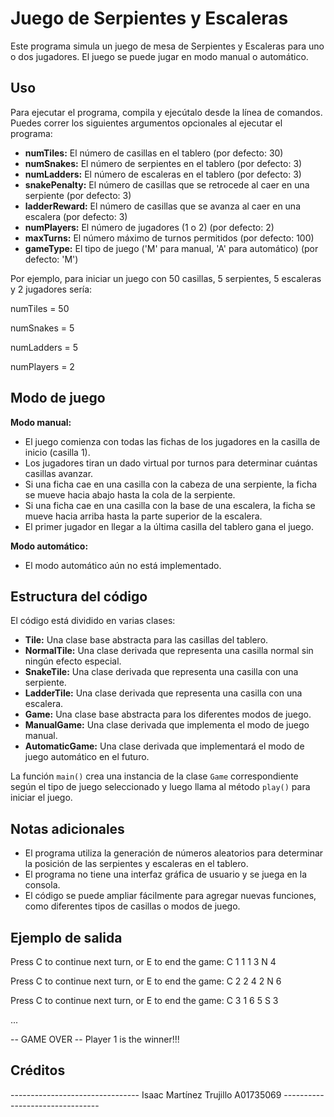 # Juego de Serpientes y Escaleras

Este programa simula un juego de mesa de Serpientes y Escaleras para uno o dos jugadores. El juego se puede jugar en modo manual o automático.

## Uso

Para ejecutar el programa, compila y ejecútalo desde la línea de comandos. Puedes correr los siguientes argumentos opcionales al ejecutar el programa:

* **numTiles:** El número de casillas en el tablero (por defecto: 30)
* **numSnakes:** El número de serpientes en el tablero (por defecto: 3)
* **numLadders:** El número de escaleras en el tablero (por defecto: 3)
* **snakePenalty:** El número de casillas que se retrocede al caer en una serpiente (por defecto: 3)
* **ladderReward:** El número de casillas que se avanza al caer en una escalera (por defecto: 3)
* **numPlayers:** El número de jugadores (1 o 2) (por defecto: 2)
* **maxTurns:** El número máximo de turnos permitidos (por defecto: 100)
* **gameType:** El tipo de juego ('M' para manual, 'A' para automático) (por defecto: 'M')

Por ejemplo, para iniciar un juego con 50 casillas, 5 serpientes, 5 escaleras y 2 jugadores sería:

numTiles = 50

numSnakes = 5

numLadders = 5

numPlayers = 2




## Modo de juego

**Modo manual:**

* El juego comienza con todas las fichas de los jugadores en la casilla de inicio (casilla 1).
* Los jugadores tiran un dado virtual por turnos para determinar cuántas casillas avanzar.
* Si una ficha cae en una casilla con la cabeza de una serpiente, la ficha se mueve hacia abajo hasta la cola de la serpiente.
* Si una ficha cae en una casilla con la base de una escalera, la ficha se mueve hacia arriba hasta la parte superior de la escalera.
* El primer jugador en llegar a la última casilla del tablero gana el juego.

**Modo automático:**

* El modo automático aún no está implementado.
## Estructura del código

El código está dividido en varias clases:

* **Tile:** Una clase base abstracta para las casillas del tablero.
* **NormalTile:** Una clase derivada que representa una casilla normal sin ningún efecto especial.
* **SnakeTile:** Una clase derivada que representa una casilla con una serpiente.
* **LadderTile:** Una clase derivada que representa una casilla con una escalera.
* **Game:** Una clase base abstracta para los diferentes modos de juego.
* **ManualGame:** Una clase derivada que implementa el modo de juego manual.
* **AutomaticGame:** Una clase derivada que implementará el modo de juego automático en el futuro.

La función `main()` crea una instancia de la clase `Game` correspondiente según el tipo de juego seleccionado y luego llama al método `play()` para iniciar el juego.
## Notas adicionales

* El programa utiliza la generación de números aleatorios para determinar la posición de las serpientes y escaleras en el tablero.
* El programa no tiene una interfaz gráfica de usuario y se juega en la consola.
* El código se puede ampliar fácilmente para agregar nuevas funciones, como diferentes tipos de casillas o modos de juego.

## Ejemplo de salida

Press C to continue next turn, or E to end the game: C
1 1 1 3 N 4

Press C to continue next turn, or E to end the game: C
2 2 4 2 N 6

Press C to continue next turn, or E to end the game: C
3 1 6 5 S 3

...

-- GAME OVER --
Player 1 is the winner!!!
## Créditos
-------------------------------- Isaac Martínez Trujillo A01735069 --------------------------------